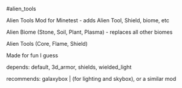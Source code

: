 #alien_tools

Alien Tools Mod for Minetest - adds Alien Tool, Shield, biome, etc

Alien Biome (Stone, Soil, Plant, Plasma) - replaces all other biomes

Alien Tools (Core, Flame, Shield)

Made for fun I guess



depends: default, 3d_armor, shields, wielded_light

recommends: galaxybox | (for lighting and skybox), or a similar mod
